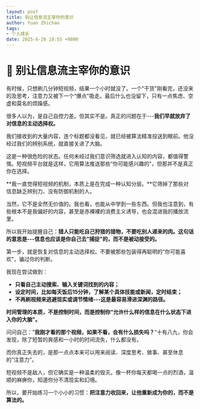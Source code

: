 ```yaml
---
layout: post
title: 别让信息流主宰你的意识
author: Yuan Zhichao
tags:
- 个人成长
date: 2025-6-26 18:55 +0800
---
```

# 🧠 别让信息流主宰你的意识

有时候，只想刷几分钟短视频，结果一个小时就没了。一个"干货"刚看完，还没来的及思考，注意力又被下一个“爆点"吸走。最后什么也没留下，只有一点焦虑、空虚和莫名的烦躁感。

很多人以为，是自己自控力差。但其实不是。真正的问题在于---**我们早就放弃了对信息的主动选择权。**

我们接收到的大量内容，连个标题都没看见，就已经被算法精准投送到眼前。他没经过我们的辨别系统，就直接关进了大脑。

这是一种很危险的状态。任何未经过我们意识筛选就进入认知的内容，都值得警惕。短视频平台就是这样，它用算法推送那些“你可能感兴趣的"，但那并不是真正你在选择。

**我一直觉得短视频的机制，本质上是在完成一种认知分层。**它筛掉了那些对信息缺乏辨别力、没有防御机制的人。

当然，它不是全然无价值的。我也看，也能从中学到一些东西。但我也注意到，有些根本不是我偏好的内容，甚至是赤裸裸的消费主义诱导，也会混进我的播放流里。

所以我开始提醒自己：**猎人只能吃自己狩猎的猎物，不要吃别人递来的肉。这句话的意思是---信息也应该是你自己去”捕捉"的，而不是被动接受的。**

第一步，就是恢复对信息的主动选择权。不要被那些包装得再聪明的”你可能喜欢"，骗过你的判断。

我现在尝试做到：

* **只看自己主动搜索、输入关键词找到的内容；**
* **设定时间，比如每天饭后15分钟，了解某个具体技能或新闻，定时结束；**
* **不再刷视频来逃避现实或调节情绪---这是最容易滑进深渊的路径。**

**时间管理的本质，不是控制时间，而是控制你“允许什么样的信息在什么状态下进入你的大脑"。**

问问自己：”**我刚才看的那个视频，如果不看，会有什么损失吗？**"十有八九，你会发现，除了短暂的爽感和一小时的时间流失，什么都没有。

而你真正失去的，是那一点点本来可以用来阅读、深度思考、做事、甚至休息的“注意力"。

短视频不是敌人，但它确实是一种温柔的毁灭。像一杯你每天都喝一点的烈酒，温顺的麻痹你，知道你分不清现实和幻境。

所以，要开始练习一个小小的习惯：**把注意力收回来，让他重新成为你的，而不是算法的。**
